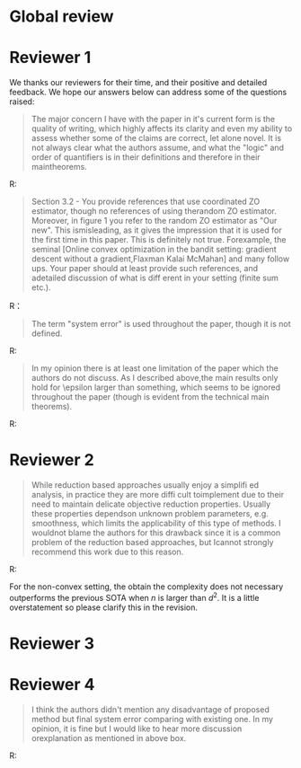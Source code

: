 # Global review


# Reviewer 1
We thanks our reviewers for their time, and their positive and detailed feedback. We hope our answers below can address some of the questions raised:

>The major concern I have with the paper in it's current form is the quality of writing, which highly affects its clarity and even my ability to assess whether some of the claims are correct, let alone novel. It is not always clear what the authors assume, and what the "logic" and order of quantifiers is in their definitions and therefore in their maintheorems.

R: 


>Section 3.2 - You provide references that use coordinated ZO estimator, though no references of using therandom ZO estimator. Moreover, in figure 1 you refer to the random ZO estimator as "Our new". This ismisleading, as it gives the impression that it is used for the first time in this paper. This is definitely not true. Forexample, the seminal [Online convex optimization in the bandit setting: gradient descent without a gradient,Flaxman Kalai McMahan] and many follow ups. Your paper should at least provide such references, and adetailed discussion of what is diff erent in your setting (finite sum etc.).

R：

>The term "system error" is used throughout the paper, though it is not defined.

R:


>In my opinion there is at least one limitation of the paper which the authors do not discuss.
As I described above,the main results only hold for \epsilon larger than something, which seems to be ignored throughout the paper (though is evident from the technical main theorems).

R:

# Reviewer 2

>While reduction based approaches usually enjoy a simplifi ed analysis, in practice they are more diffi cult toimplement due to their need to maintain delicate objective reduction properties. Usually these properties dependson unknown problem parameters, e.g. smoothness, which limits the applicability of this type of methods. I wouldnot blame the authors for this drawback since it is a common problem of the reduction based approaches, but Icannot strongly recommend this work due to this reason.

R:


For the non-convex setting, the obtain the complexity does not necessary outperforms the previous SOTA when $n$ is larger than $d^2$. It is a little overstatement so please clarify this in the revision.

# Reviewer 3

# Reviewer 4
>I think the authors didn't mention any disadvantage of proposed method but final system error comparing with existing one. In my opinion, it is fine but I would like to hear more discussion orexplanation as mentioned in above box.

R: 
